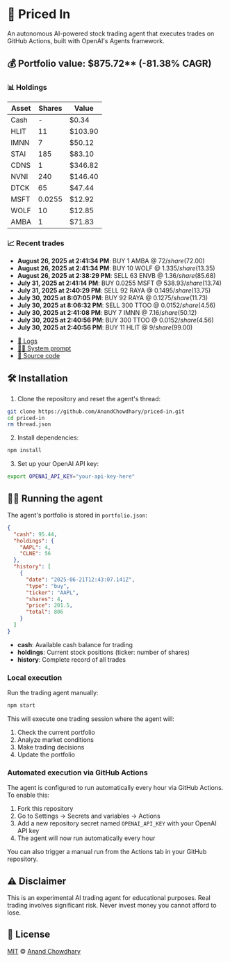 # 🤖 Priced In

An autonomous AI-powered stock trading agent that executes trades on GitHub Actions, built with OpenAI's Agents framework.

<!-- auto start -->

## 💰 Portfolio value: $875.72** (-81.38% CAGR)

### 📊 Holdings

| Asset | Shares | Value |
|-------|--------|-------|
| Cash | - | $0.34 |
| HLIT | 11 | $103.90 |
| IMNN | 7 | $50.12 |
| STAI | 185 | $83.10 |
| CDNS | 1 | $346.82 |
| NVNI | 240 | $146.40 |
| DTCK | 65 | $47.44 |
| MSFT | 0.0255 | $12.92 |
| WOLF | 10 | $12.85 |
| AMBA | 1 | $71.83 |

### 📈 Recent trades

- **August 26, 2025 at 2:41:34 PM**: BUY 1 AMBA @ $72/share ($72.00)
- **August 26, 2025 at 2:41:34 PM**: BUY 10 WOLF @ $1.335/share ($13.35)
- **August 26, 2025 at 2:38:29 PM**: SELL 63 ENVB @ $1.36/share ($85.68)
- **July 31, 2025 at 2:41:14 PM**: BUY 0.0255 MSFT @ $538.93/share ($13.74)
- **July 31, 2025 at 2:40:29 PM**: SELL 92 RAYA @ $0.1495/share ($13.75)
- **July 30, 2025 at 8:07:05 PM**: BUY 92 RAYA @ $0.1275/share ($11.73)
- **July 30, 2025 at 8:06:32 PM**: SELL 300 TTOO @ $0.0152/share ($4.56)
- **July 30, 2025 at 2:41:08 PM**: BUY 7 IMNN @ $7.16/share ($50.12)
- **July 30, 2025 at 2:40:56 PM**: BUY 300 TTOO @ $0.0152/share ($4.56)
- **July 30, 2025 at 2:40:56 PM**: BUY 11 HLIT @ $9/share ($99.00)

<!-- auto end -->

- [🧠 Logs](./agent.log)
- [🧑‍💻 System prompt](./system-prompt.md)
- [📁 Source code](./agent.ts)

## 🛠️ Installation

1. Clone the repository and reset the agent's thread:

```bash
git clone https://github.com/AnandChowdhary/priced-in.git
cd priced-in
rm thread.json
```

2. Install dependencies:

```bash
npm install
```

3. Set up your OpenAI API key:

```bash
export OPENAI_API_KEY="your-api-key-here"
```

## 🏃‍♂️ Running the agent

The agent's portfolio is stored in `portfolio.json`:

```json
{
  "cash": 95.44,
  "holdings": {
    "AAPL": 4,
    "CLNE": 56
  },
  "history": [
    {
      "date": "2025-06-21T12:43:07.141Z",
      "type": "buy",
      "ticker": "AAPL",
      "shares": 4,
      "price": 201.5,
      "total": 806
    }
  ]
}
```

- **cash**: Available cash balance for trading
- **holdings**: Current stock positions (ticker: number of shares)
- **history**: Complete record of all trades

### Local execution

Run the trading agent manually:

```bash
npm start
```

This will execute one trading session where the agent will:

1. Check the current portfolio
2. Analyze market conditions
3. Make trading decisions
4. Update the portfolio

### Automated execution via GitHub Actions

The agent is configured to run automatically every hour via GitHub Actions. To enable this:

1. Fork this repository
2. Go to Settings → Secrets and variables → Actions
3. Add a new repository secret named `OPENAI_API_KEY` with your OpenAI API key
4. The agent will now run automatically every hour

You can also trigger a manual run from the Actions tab in your GitHub repository.

## ⚠️ Disclaimer

This is an experimental AI trading agent for educational purposes. Real trading involves significant risk. Never invest money you cannot afford to lose.

## 📄 License

[MIT](./LICENSE) © [Anand Chowdhary](https://anandchowdhary.com)
